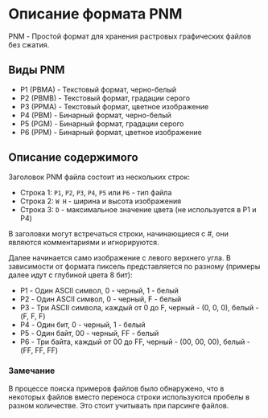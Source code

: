 # Описание формата PNM

PNM - Простой формат для хранения растровых графических файлов без сжатия.

## Виды PNM

* P1 (PBMA) - Текстовый формат, черно-белый
* P2 (PBMB) - Текстовый формат, градации серого
* P3 (PPMA) - Текстовый формат, цветное изображение
* P4 (PBM) - Бинарный формат, черно-белый
* P5 (PGM) - Бинарный формат, градации серого
* P6 (PPM) - Бинарный формат, цветное изображение

## Описание содержимого

Заголовок PNM файла состоит из нескольких строк:

* Строка 1: `P1`, `P2`, `P3`, `P4`, `P5` или `P6` - тип файла
* Строка 2: `W H` - ширина и высота изображения
* Строка 3: `D` - максимальное значение цвета (не используется в P1 и P4)

В заголовки могут встречаться строки, начинающиеся с #, они являются комментариями и игнорируются.

Далее начинается само изображение с левого верхнего угла. В зависимости от формата пиксель представляется по разному (примеры далее идут с глубиной цвета 8 бит):

* P1 - Один ASCII символ, 0 - черный, 1 - белый
* P2 - Один ASCII символ, 0 - черный, F - белый
* P3 - Три ASCII символа, каждый от 0 до F, черный - (0, 0, 0), белый - (F, F, F)
* P4 - Один бит, 0 - черный, 1 - белый
* P5 - Один байт, 00 - черный, FF - белый
* P6 - Три байта, каждый от 00 до FF, черный - (00, 00, 00), белый - (FF, FF, FF)

### Замечание

В процессе поиска примеров файлов было обнаружено, что в некоторых файлов вместо переноса строки используются пробелы в разном количестве. Это стоит учитывать при парсинге файлов.